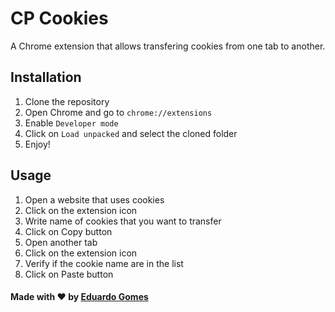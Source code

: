 # CP Cookies

A Chrome extension that allows transfering cookies from one tab to another.

## Installation

1. Clone the repository
2. Open Chrome and go to `chrome://extensions`
3. Enable `Developer mode`
4. Click on `Load unpacked` and select the cloned folder
5. Enjoy!

## Usage

1. Open a website that uses cookies
2. Click on the extension icon
3. Write name of cookies that you want to transfer
4. Click on Copy button
5. Open another tab
6. Click on the extension icon
7. Verify if the cookie name are in the list
8. Click on Paste button



#### Made with ❤️ by [Eduardo Gomes](https://github.com/eduardongomes)
